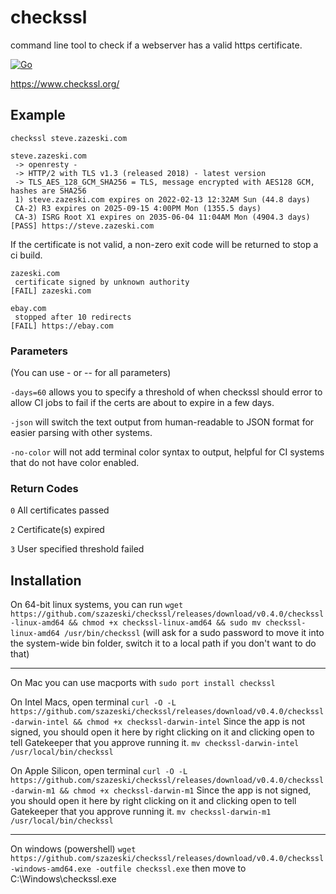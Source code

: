 # checkssl
command line tool to check if a webserver has a valid https certificate.

[![Go](https://github.com/szazeski/checkssl/actions/workflows/go.yml/badge.svg?branch=main)](https://github.com/szazeski/checkssl/actions/workflows/go.yml)

https://www.checkssl.org/

## Example

`checkssl steve.zazeski.com`
```
steve.zazeski.com
 -> openresty - 
 -> HTTP/2 with TLS v1.3 (released 2018) - latest version
 -> TLS_AES_128_GCM_SHA256 = TLS, message encrypted with AES128 GCM, hashes are SHA256 
 1) steve.zazeski.com expires on 2022-02-13 12:32AM Sun (44.8 days)
 CA-2) R3 expires on 2025-09-15 4:00PM Mon (1355.5 days)
 CA-3) ISRG Root X1 expires on 2035-06-04 11:04AM Mon (4904.3 days)
[PASS] https://steve.zazeski.com

```

If the certificate is not valid, a non-zero exit code will be returned to stop a ci build. 
```
zazeski.com
 certificate signed by unknown authority
[FAIL] zazeski.com
```

```
ebay.com
 stopped after 10 redirects
[FAIL] https://ebay.com
```

### Parameters
(You can use - or -- for all parameters)

`-days=60` allows you to specify a threshold of when checkssl should error to allow CI jobs to fail if the certs are about to expire in a few days.

`-json` will switch the text output from human-readable to JSON format for easier parsing with other systems.

`-no-color` will not add terminal color syntax to output, helpful for CI systems that do not have color enabled.

### Return Codes
`0` All certificates passed

`2` Certificate(s) expired

`3` User specified threshold failed 

## Installation

On 64-bit linux systems, you can run
`wget https://github.com/szazeski/checkssl/releases/download/v0.4.0/checkssl-linux-amd64 && chmod +x checkssl-linux-amd64 && sudo mv checkssl-linux-amd64 /usr/bin/checkssl`
(will ask for a sudo password to move it into the system-wide bin folder, switch it to a local path if you don't want to do that)

---

On Mac you can use macports with `sudo port install checkssl`

On Intel Macs, open terminal
`curl -O -L https://github.com/szazeski/checkssl/releases/download/v0.4.0/checkssl-darwin-intel && chmod +x checkssl-darwin-intel`
Since the app is not signed, you should open it here by right clicking on it and clicking open to tell Gatekeeper that you approve running it.
`mv checkssl-darwin-intel /usr/local/bin/checkssl`

On Apple Silicon, open terminal
`curl -O -L https://github.com/szazeski/checkssl/releases/download/v0.4.0/checkssl-darwin-m1 && chmod +x checkssl-darwin-m1`
Since the app is not signed, you should open it here by right clicking on it and clicking open to tell Gatekeeper that you approve running it.
`mv checkssl-darwin-m1 /usr/local/bin/checkssl`

---

On windows (powershell)
`wget https://github.com/szazeski/checkssl/releases/download/v0.4.0/checkssl-windows-amd64.exe -outfile checkssl.exe`
then move to C:\Windows\checkssl.exe
